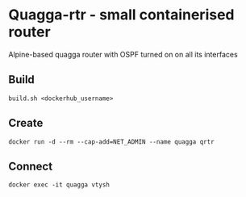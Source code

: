 # Quagga-rtr - small containerised router

Alpine-based quagga router with OSPF turned on on all its interfaces

## Build

```
build.sh <dockerhub_username>
```

## Create

```
docker run -d --rm --cap-add=NET_ADMIN --name quagga qrtr
```

## Connect

```
docker exec -it quagga vtysh
```
